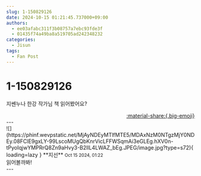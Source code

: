 ```yaml
---
slug: 1-150829126
date: 2024-10-15 01:21:45.737000+09:00
authors:
  - ee03afabc311f3b08757a7ebc93fde3f
  - 01435f74a49ba8a519705ad242348232
categories:
  - Jisun
tags:
  - Fan Post
---
```


# 1-150829126

<div class="post-container" markdown="1">
<div class="content-container md-sidebar__scrollwrap" markdown="1">

지쎈누나 한강 작가님 책 읽어봤어요?

</div>
</div>

<div style="text-align: right;" markdown="1">
<a href="https://weverse.io/fromis9/fanpost/1-150829126" style="text-align: right;">:material-share:{.big-emoji}</a>
</div>
---

<div class="comments-container md-sidebar__scrollwrap" markdown="1">
<div class="comment" markdown="1">
<div class='id-container' markdown="1">
![](https://phinf.wevpstatic.net/MjAyNDEyMTlfMTE5/MDAxNzM0NTgzMjY0NDEy.08FClE9gxLY-99LscoMUgQbKnrVicLFFWSqmAi3eGLEg.hXV0n-tPyoIqjwYMPRrQ8Zn9aHvy3-B2llL4LWAZ_bEg.JPEG/image.jpg?type=s72){ loading=lazy }
**<span class="artist">지선</span>** <small>Oct 15 2024, 01:22</small><br>
</div>
<div class='comment-body' markdown="1">
읽어볼까봐! 
</div>
</div>
</div>
---
